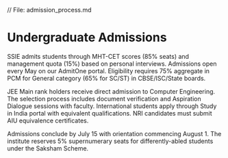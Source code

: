 // File: admission_process.md
# Undergraduate Admissions

SSIE admits students through MHT-CET scores (85% seats) and management quota (15%) based on personal interviews. Admissions open every May on our AdmitOne portal. Eligibility requires 75% aggregate in PCM for General category (65% for SC/ST) in CBSE/ISC/State boards. 

JEE Main rank holders receive direct admission to Computer Engineering. The selection process includes document verification and Aspiration Dialogue sessions with faculty. International students apply through Study in India portal with equivalent qualifications. NRI candidates must submit AIU equivalence certificates. 

Admissions conclude by July 15 with orientation commencing August 1. The institute reserves 5% supernumerary seats for differently-abled students under the Saksham Scheme.
